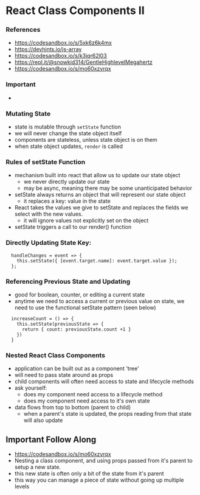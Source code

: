 # React Class Components II

### References

- https://codesandbox.io/s/5xk6z6k4mx
- https://devhints.io/js-array
- https://codesandbox.io/s/k3jqr62l03
- https://repl.it/@snowkid314/GentleHighlevelMegahertz
- https://codesandbox.io/s/mo60xzvrqx

### Important

-

### Mutating State

- state is mutable through `setState` function
- we will never change the state object itself
- components are stateless, unless state object is on them
- when state object updates, `render` is called

### Rules of setState Function

- mechanism built into react that allow us to update our state object
  - we never directly update our state
  - may be async, meaning there may be some unanticipated behavior
- setState always returns an object that will represent our state object
  - it replaces a key: value in the state
- React takes the values we give to setState and replaces the fields we select with the new values.
  - it will ignore values not explicitly set on the object
- setState triggers a call to our render() function

### Directly Updating State Key:

```
  handleChanges = event => {
    this.setState({ [event.target.name]: event.target.value });
  };
```

### Referencing Previous State and Updating

- good for boolean, counter, or editing a current state
- anytime we need to access a current or previous value on state, we need to use the functional setState pattern (seen below)

```
  increaseCount = () => {
    this.setState(previousState => {
      return { count: previousState.count +1 }
    })
  }
```

### Nested React Class Components

- application can be built out as a component 'tree'
- will need to pass state around as props
- child components will often need access to state and lifecycle methods
- ask yourself:
  - does my component need access to a lifecycle method
  - does my component need access to it's own state
- data flows from top to bottom (parent to child)
  - when a parent's state is updated, the props reading from that state will also update

## Important Follow Along

- https://codesandbox.io/s/mo60xzvrqx
- Nesting a class component, and using props passed from it's parent to setup a new state.
- this new state is often only a bit of the state from it's parent
- this way you can manage a piece of state without going up multiple levels
